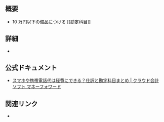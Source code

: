 ## 概要
- 10 万円以下の備品につける [[勘定科目]]

## 詳細
- 

## 公式ドキュメント
- [スマホや携帯電話代は経費にできる？仕訳と勘定科目まとめ | クラウド会計ソフト マネーフォワード](https://biz.moneyforward.com/accounting/basic/58444/#10-2)

## 関連リンク
- 
